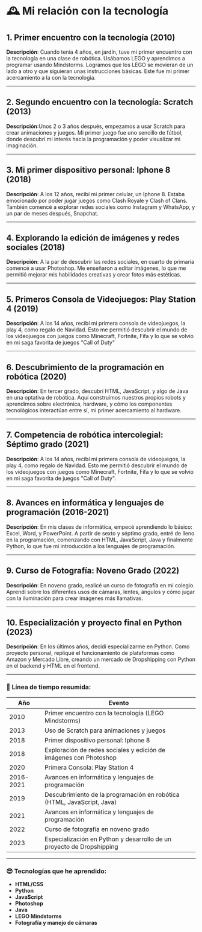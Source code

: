 # 🕰️ Mi relación con la tecnología

## **1. Primer encuentro con la tecnología (2010)**
**Descripción**: Cuando tenía 4 años, en jardín, tuve mi primer encuentro con la tecnología en una clase de robótica. Usábamos LEGO y aprendimos a programar usando Mindstorms. Logramos que los LEGO se movieran de un lado a otro y que siguieran unas instrucciones básicas. Este fue mi primer acercamiento a la con la tecnología.

---

## **2. Segundo encuentro con la tecnología: Scratch (2013)**
**Descripción**:Unos 2 o 3 años después, empezamos a usar Scratch para crear animaciones y juegos. Mi primer juego fue uno sencillo de fútbol, donde descubrí mi interés hacia la programación y poder visualizar mi imaginación.

---

## **3. Mi primer dispositivo personal: Iphone 8 (2018)**
**Descripción**: A los 12 años, recibí mi primer celular, un Iphone 8. Estaba emocionado por poder jugar juegos como Clash Royale y Clash of Clans. También comencé a explorar redes sociales como Instagram y WhatsApp, y un par de meses después, Snapchat.

---

## **4. Explorando la edición de imágenes y redes sociales (2018)**
**Descripción**: A la par de descubrir las redes sociales, en cuarto de primaria comencé a usar Photoshop. Me enseñaron a editar imágenes, lo que me permitió mejorar mis habilidades creativas y crear fotos más estéticas.

---

## **5. Primeros Consola de Videojuegos: Play Station 4 (2019)**
**Descripción**: A los 14 años, recibí mi primera consola de videojuegos, la play 4, como regalo de Navidad. Esto me permitió descubrir el mundo de los videojuegos con juegos como Minecraft, Fortnite, Fifa y lo que se volvio en mi saga favorita de juegos "Call of Duty"

---

## **6. Descubrimiento de la programación en robótica (2020)**
**Descripción**: En tercer grado, descubrí HTML, JavaScript, y algo de Java en una optativa de robótica. Aquí construimos nuestros propios robots y aprendimos sobre electrónica, hardware, y cómo los componentes tecnológicos interactúan entre sí, mi primer acercamiento al hardware.

---

## **7. Competencia de robótica intercolegial: Séptimo grado (2021)**
**Descripción**: A los 14 años, recibí mi primera consola de videojuegos, la play 4, como regalo de Navidad. Esto me permitió descubrir el mundo de los videojuegos con juegos como Minecraft, Fortnite, Fifa y lo que se volvio en mi saga favorita de juegos "Call of Duty".

---

## **8. Avances en informática y lenguajes de programación (2016-2021)**
**Descripción**: En mis clases de informática, empecé aprendiendo lo básico: Excel, Word, y PowerPoint. A partir de sexto y séptimo grado, entré de lleno en la programación, comenzando con HTML, JavaScript, Java y finalmente Python, lo que fue mi introducción a los lenguajes de programación.

---

## **9. Curso de Fotografía: Noveno Grado (2022)**
**Descripción**: En noveno grado, realicé un curso de fotografía en mi colegio. Aprendí sobre los diferentes usos de cámaras, lentes, ángulos y cómo jugar con la iluminación para crear imágenes más llamativas.

---

## **10. Especialización y proyecto final en Python (2023)**
**Descripción**: En los últimos años, decidí especializarme en Python. Como proyecto personal, repliqué el funcionamiento de plataformas como Amazon y Mercado Libre, creando un mercado de Dropshipping con Python en el backend y HTML en el frontend.

---

### 📅 **Línea de tiempo resumida**:

| Año  | Evento |
|------|--------|
| 2010 | Primer encuentro con la tecnología (LEGO Mindstorms) |
| 2013 | Uso de Scratch para animaciones y juegos |
| 2018 | Primer dispositivo personal: Iphone 8 |
| 2018 | Exploración de redes sociales y edición de imágenes con Photoshop |
| 2020 | Primera Consola: Play Station 4 |
| 2016-2021 | Avances en informática y lenguajes de programación |
| 2019 | Descubrimiento de la programación en robótica (HTML, JavaScript, Java) |
| 2021 | Avances en informática y lenguajes de programación  |
| 2022 | Curso de fotografía en noveno grado |
| 2023 | Especialización en Python y desarrollo de un proyecto de Dropshipping |

---

### **😎 Tecnologías que he aprendido**:
- **HTML/CSS**
- **Python**
- **JavaScript**
- **Photoshop**
- **Java**
- **LEGO Mindstorms**
- **Fotografía y manejo de cámaras**
